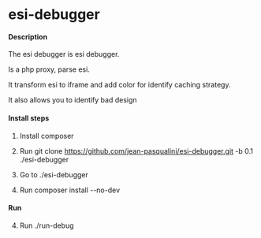 # esi-debugger

#### Description

The esi debugger is esi debugger.

Is a php proxy, parse esi.

It transform esi to iframe and add color for identify caching strategy.

It also allows you to identify bad design

#### Install steps

1. Install composer

2. Run git clone https://github.com/jean-pasqualini/esi-debugger.git -b 0.1 ./esi-debugger

3. Go to ./esi-debugger

4. Run composer install --no-dev

#### Run

4. Run ./run-debug
